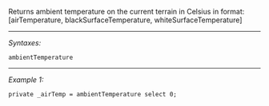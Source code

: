 Returns ambient temperature on the current terrain in Celsius in format: [airTemperature, blackSurfaceTemperature, whiteSurfaceTemperature]


---
*Syntaxes:*

`ambientTemperature`

---
*Example 1:*

```sqf
private _airTemp = ambientTemperature select 0;
```
